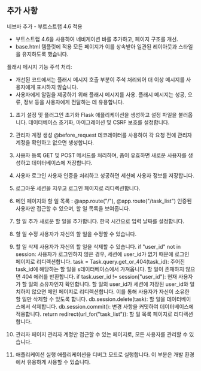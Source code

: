 ## 추가 사항

네브바 추가 - 부트스트랩 4.6 적용

- 부트스트랩 4.6을 사용하여 네비게이션 바를 추가하고, 페이지 구조를 개선.
- base.html 템플릿에 적용 모든 페이지가 이를 상속받아 일관된 레이아웃과 스타일을 유지하도록 했습니다.

플래시 메시지 기능 주석 처리:

- 개선된 코드에서는 플래시 메시지 호출 부분이 주석 처리되어 더 이상 메시지를 사용자에게 표시하지 않습니다.
- 사용자에게 알림을 제공하기 위해 플래시 메시지를 사용. 플래시 메시지는 성공, 오류, 정보 등을 사용자에게 전달하는 데 유용합니다.

1. 초기 설정 및 플러그인 초기화
   Flask 애플리케이션을 생성하고 설정 파일을 불러옵니다.
   데이터베이스 초기화, 마이그레이션 및 CSRF 보호를 설정합니다.

2. 관리자 계정 생성
   @before_request 데코레이터를 사용하여 각 요청 전에 관리자 계정을 확인하고 없으면 생성합니다.

3. 사용자 등록
   GET 및 POST 메서드를 처리하며, 폼이 유효하면 새로운 사용자를 생성하고 데이터베이스에 저장합니다.

4. 사용자 로그인
   사용자 인증을 처리하고 성공하면 세션에 사용자 정보를 저장합니다.

5. 로그아웃
   세션을 지우고 로그인 페이지로 리디렉션합니다.

6. 메인 페이지와 할 일 목록 : @app.route("/"), @app.route("/task_list")
   인증된 사용자만 접근할 수 있으며, 할 일 목록을 보여줍니다.

7. 할 일 추가
   새로운 할 일을 추가합니다. 한국 시간으로 입력 날짜를 설정합니다.

8. 할 일 수정
   사용자가 자신의 할 일을 수정할 수 있습니다.

9. 할 일 삭제
   사용자가 자신의 할 일을 삭제할 수 있습니다.
   if "user_id" not in session: 사용자가 로그인하지 않은 경우, 세션에 user_id가 없기 때문에 로그인 페이지로 리디렉션합니다.
   task = Task.query.get_or_404(task_id): 주어진 task_id에 해당하는 할 일을 s데이터베이스에서 가져옵니다. 할 일이 존재하지 않으면 404 에러를 반환합니다.
   if task.user_id != session["user_id"]: 현재 사용자가 할 일의 소유자인지 확인합니다. 할 일의 user_id가 세션에 저장된 user_id와 일치하지 않으면 메인 페이지로 리디렉션합니다. 이를 통해 사용자가 자신이 소유한 할 일만 삭제할 수 있도록 합니다.
   db.session.delete(task): 할 일을 데이터베이스에서 삭제합니다.
   db.session.commit(): 변경 사항을 커밋하여 데이터베이스에 적용합니다.
   return redirect(url_for("task_list")): 할 일 목록 페이지로 리디렉션합니다.

10. 관리자 페이지
    관리자 계정만 접근할 수 있는 페이지로, 모든 사용자를 관리할 수 있습니다.

11. 애플리케이션 실행
    애플리케이션을 디버그 모드로 실행합니다. 이 부분은 개발 환경에서 유용하게 사용할 수 있습니다.
